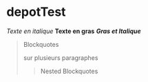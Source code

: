 # depotTest

_Texte en italique_
**Texte en gras**
**_Gras et Italique_**

> Blockquotes
>
> sur plusieurs paragraphes
>
> > Nested Blockquotes
